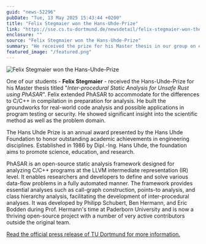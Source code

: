 ```yaml
---
guid: "news-52296"
pubDate: "Tue, 13 May 2025 15:43:44 +0200"
title: "Felix Stegmaier won the Hans-Uhde-Prize"
link: "https://sse.cs.tu-dortmund.de/newsdetail/felix-stegmaier-won-the-hans-uhde-prize-52296/"
enclosure: ""
source: "Felix Stegmaier won the Hans-Uhde-Prize"
summary: "He received the prize for his Master thesis in our group on extending PhASAR for Rust"
featured_image: "/featured.png"
---
```

![Felix Stegmaier won the Hans-Uhde-Prize](/featured.png)

One of our students - **Felix Stegmaier** - received the Hans-Uhde-Prize for his Master thesis titled "*Inter-procedural Static Analysis for Unsafe Rust using PhASAR*". Felix extended PhASAR to accommodate for the differences to C/C++ in compilation in preparation for analysis. He built the groundworks for real-world code analysis and possible applications in program testing or security. He showed significant insight into the scientific method as well as the problem domain.

The Hans Uhde Prize is an annual award presented by the Hans Uhde Foundation to honor outstanding academic achievements in engineering disciplines. Established in 1986 by Dipl.-Ing. Hans Uhde, the foundation aims to promote science, education, and research.

PhASAR is an open-source static analysis framework designed for analyzing C/C++ programs at the LLVM intermediate representation (IR) level. It enables researchers and developers to define and solve various data-flow problems in a fully automated manner. The framework provides essential analyses such as call-graph construction, points-to analysis, and class hierarchy analysis, facilitating the development of inter-procedural analyses. It was developed by Philipp Schubert, Ben Hermann, and Eric Bodden during Prof. Hermann's time at Paderborn University and is now a thriving open-source project with a number of very active contributors outside the original team.

[Read the official press release of TU Dortmund for more information.](https://www.tu-dortmund.de/detail/vier-tu-absolventen-fuer-hervorragende-abschlussarbeiten-geehrt-52235/)
